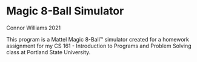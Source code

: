 # Magic 8-Ball Simulator

Connor Williams 2021

This program is a Mattel Magic 8-Ball™ simulator created for a
homework assignment for my CS 161 - Introduction to Programs and
Problem Solving class at Portland State University.
